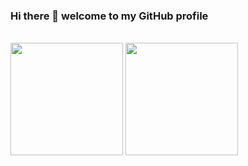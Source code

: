 ### Hi there 👋 welcome to my GitHub profile

<br />
<img height="180em" src="https://github-readme-stats.vercel.app/api?username=sebalaini&show_icons=true&theme=dark" /> 
<img height="180em" src="https://github-readme-stats.vercel.app/api/top-langs/?username=sebalaini&theme=dark&layout=compact" />

<!--
**sebalaini/sebalaini** is a ✨ _special_ ✨ repository because its `README.md` (this file) appears on your GitHub profile.

Here are some ideas to get you started:

- 🔭 I’m currently working on ...
- 🌱 I’m currently learning ...
- 👯 I’m looking to collaborate on ...
- 🤔 I’m looking for help with ...
- 💬 Ask me about ...
- 📫 How to reach me: ...
- 😄 Pronouns: ...
- ⚡ Fun fact: ...
-->
